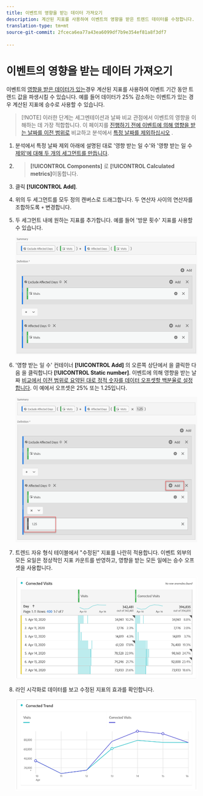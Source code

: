 ```yaml
---
title: 이벤트의 영향을 받는 데이터 가져오기
description: 계산된 지표를 사용하여 이벤트의 영향을 받은 트렌드 데이터를 수정합니다.
translation-type: tm+mt
source-git-commit: 2fceca6ea77a43ea6099df7b9e354ef81a8f3df7

---
```



# 이벤트의 영향을 받는 데이터 가져오기

이벤트의 [영향을 받은 데이터가 있는](overview.md)경우 계산된 지표를 사용하여 이벤트 기간 동안 트렌드 값을 파생시킬 수 있습니다. 예를 들어 데이터가 25% 감소하는 이벤트가 있는 경우 계산된 지표에 승수로 사용할 수 있습니다.

>[!NOTE] 이러한 단계는 세그멘테이션과 날짜 비교 관점에서 이벤트의 영향을 이해하는 데 가장 적합합니다. 이 페이지를 [진행하기 전에 이벤트에 의해 영향을 받는 날짜를 이전 범위로](compare-dates.md) 비교하고 분석에서 [특정 날짜를 제외하십시오](segments.md) .

1. 분석에서 특정 날짜 제외 아래에 설명된 대로 &#39;영향 받는 일 수&#39;와 &#39;영향 받는 일 수 [제외&#39;에 대해 두 개의 세그먼트를 만듭니다](segments.md).
2. > **[!UICONTROL Components]** 로 **[!UICONTROL Calculated metrics]**&#x200B;이동합니다.
3. 클릭 **[!UICONTROL Add]**.
4. 위의 두 세그먼트를 모두 정의 캔버스로 드래그합니다. 두 연산자 사이의 연산자를 조합하도록 `+` 변경합니다.
5. 두 세그먼트 내에 원하는 지표를 추가합니다. 예를 들어 &#39;방문 횟수&#39; 지표를 사용할 수 있습니다.

   ![세그먼트 빌더](assets/event_segment_builder.png)

6. &#39;영향 받는 일 수&#39; 컨테이너 **[!UICONTROL Add]** 의 오른쪽 상단에서 을 클릭한 다음 을 클릭합니다 **[!UICONTROL Static number]**. 이벤트에 의해 영향을 받는 날짜 [비교에서 이전 범위로 요약된 대로 정적 숫자를 데이터 오프셋할 백분율로 설정합니다](compare-dates.md). 이 예에서 오프셋은 25% 또는 1.25입니다.

   ![정적 번호](assets/event_static_number.png)

7. 트렌드 자유 형식 테이블에서 &quot;수정된&quot; 지표를 나란히 적용합니다. 이벤트 외부의 모든 요일은 정상적인 지표 카운트를 반영하고, 영향을 받는 모든 일에는 승수 오프셋을 사용합니다.

   ![수정된 지표](assets/event_corrected.png)

8. 라인 시각화로 데이터를 보고 수정된 지표의 효과를 확인합니다.

   ![교정된 줄](assets/event_line.png)
